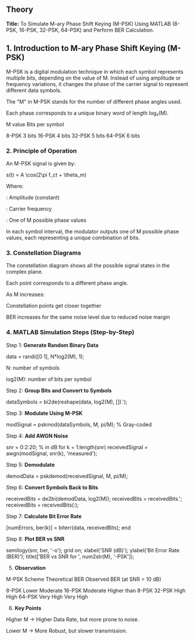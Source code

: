 
##  Theory

**Title:** To Simulate M-ary Phase Shift Keying (M-PSK) Using MATLAB (8-PSK, 16-PSK, 32-PSK, 64-PSK) and Perform BER Calculation.
## 1. Introduction to M-ary Phase Shift Keying (M-PSK)

M-PSK is a digital modulation technique in which each symbol represents multiple bits, depending on the value of M. Instead of using amplitude or frequency variations, it changes the phase of the carrier signal to represent different data symbols.

The "M" in M-PSK stands for the number of different phase angles used.

Each phase corresponds to a unique binary word of length log₂(M).


M value	Bits per symbol

8-PSK	3 bits
16-PSK	4 bits
32-PSK	5 bits
64-PSK	6 bits

### 2. Principle of Operation

An M-PSK signal is given by:

s(t) = A \cos(2\pi f_ct + \theta_m)

Where:

: Amplitude (constant)

: Carrier frequency

: One of M possible phase values


In each symbol interval, the modulator outputs one of M possible phase values, each representing a unique combination of bits.


### 3. Constellation Diagrams

The constellation diagram shows all the possible signal states in the complex plane.

Each point corresponds to a different phase angle.

As M increases:

Constellation points get closer together

BER increases for the same noise level due to reduced noise margin

### 4. MATLAB Simulation Steps (Step-by-Step)

 Step 1: **Generate Random Binary Data**

data = randi([0 1], N*log2(M), 1);

N: number of symbols

log2(M): number of bits per symbol

 Step 2: **Group Bits and Convert to Symbols**

dataSymbols = bi2de(reshape(data, log2(M), []).');

Step 3: **Modulate Using M-PSK**

modSignal = pskmod(dataSymbols, M, pi/M);  % Gray-coded

 Step 4: **Add AWGN Noise**

snr = 0:2:20; % in dB
for k = 1:length(snr)
    receivedSignal = awgn(modSignal, snr(k), 'measured');

Step 5: **Demodulate**

demodData = pskdemod(receivedSignal, M, pi/M);

 Step 6: **Convert Symbols Back to Bits**

receivedBits = de2bi(demodData, log2(M));
    receivedBits = receivedBits.';
    receivedBits = receivedBits(:);

 Step 7: **Calculate Bit Error Rate**

[numErrors, ber(k)] = biterr(data, receivedBits);
end

 Step 8: **Plot BER vs SNR**

semilogy(snr, ber, '-o');
grid on;
xlabel('SNR (dB)');
ylabel('Bit Error Rate (BER)');
title(['BER vs SNR for ', num2str(M), '-PSK']);

 5. **Observation**

M-PSK Scheme	Theoretical BER	Observed BER (at SNR = 10 dB)

8-PSK	Lower	Moderate
16-PSK	Moderate	Higher than 8-PSK
32-PSK	High	High
64-PSK	Very High	Very High

6. **Key Points**

Higher M → Higher Data Rate, but more prone to noise.

Lower M → More Robust, but slower transmission.


